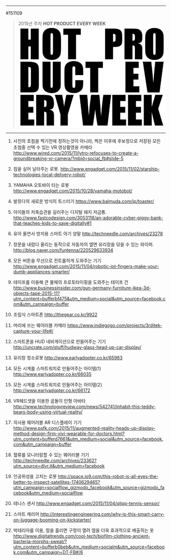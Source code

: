
---  
#151109  
> 2015년 주차 **HOT PRODUCT EVERY WEEK**  
> ![pic](../image/MAIN.png)  

---  

1. 사진의 초첨을 찍기전에 정하는것이 아니라, 찍은 이후에 후보정으로 저장된 모든 초첨중 선택 수 있는 VR 영상촬영용 카메라
http://www.wired.com/2015/11/lytro-refocuses-to-create-a-groundbreaking-vr-camera/?mbid=social_fb#slide-5

2. 짐을 실어 날라주는 로봇.
http://www.engadget.com/2015/11/02/starship-technologies-local-delivery-robot/

3. YAMAHA 오토바이 타는 로봇
http://www.engadget.com/2015/10/28/yamaha-motobot/

4. 발뮤다의 새로운 방식의 토스터기
https://www.balmuda.com/jp/toaster/

5. 아이들의 저축습관을 길러주는 디지털 돼지 저금통.
http://www.fastcodesign.com/3053118/an-adorable-cyber-piggy-bank-that-teaches-kids-to-save-digitally#1

6. 유아 돌연사 방지용 스마트 아기 양말
http://techneedle.com/archives/23278

7. 창문을 내렸다 올리는 동작으로 자동차의 옆면 유리창을 닦을 수 있는 와이퍼.
http://blog.naver.com/funtenna/220529633934

8. 모든 버튼을 무선으로 컨트롤하게 도와주는 기기
http://www.engadget.com/2015/11/04/robotic-iot-fingers-make-your-dumb-appliances-smarter/


9. 테이프를 이용해 큰 물체의 프로토타이핑을 도와주는 테이프 건
http://www.businessinsider.com/gun-germany-furniture-ikea-3d-objects-tape-2015-11?utm_content=bufferbf475&utm_medium=social&utm_source=facebook.com&utm_campaign=buffer

10. 조립식 스마트폰
http://thegear.co.kr/9922

11. 머리에 쓰는 웨어러블 카메라
https://www.indiegogo.com/projects/3rditek-capture-your-life#/

12. 스마트폰을 HUD 네비게이션으로 만들어주는 기기
http://uncrate.com/stuff/hudway-glass-head-up-car-display/

13. 유리창 청소로봇
http://www.earlyadopter.co.kr/65983

14. 모든 시계를 스마트워치로 만들어주는 아이템(1)
http://www.earlyadopter.co.kr/66035

15. 모든 시계를 스마트워치로 만들어주는 아이템(2)
http://www.earlyadopter.co.kr/66172

16. VR헤드셋을 이용한 곰돌이 인형 아바타
http://www.technologyreview.com/news/542741/inhabit-this-teddy-bears-body-using-virtual-reality/

17. 의사용 웨어러블 AR 디스플레이 기기
http://www.psfk.com/2015/11/augmented-reality-heads-up-display-method-design-firm-vivi-wearable-for-doctors.html?utm_content=bufferd7661&utm_medium=social&utm_source=facebook.com&utm_campaign=buffer

18. 혈류를 모니터링할 수 있는 웨어러블 기기
http://techneedle.com/archives/23362?utm_source=dlvr.it&utm_medium=facebook

19. 인공위성을 고치는 로봇
http://space.io9.com/this-robot-is-all-eyes-the-better-to-inspect-satellites-1740629465?utm_campaign=socialflow_gizmodo_facebook&utm_source=gizmodo_facebook&utm_medium=socialflow


20. 테니스 센서
http://www.engadget.com/2015/11/04/qlipp-tennis-sensor/

21. 스마트 캐리어
http://interestingengineering.com/why-is-this-smart-carry-on-luggage-booming-on-kickstarter/

22. 박테리아를 이용, 땀을 흘리면 구멍이 열려 땀을 더욱 효과적으로 배출하는 옷
http://www.digitaltrends.com/cool-tech/biofilm-clothing-ancient-bacteria-morphs-sweat/?utm_content=bufferb0beb&utm_medium=socialm&utm_source=facebook.com&utm_campaign=DT-FB#/6
